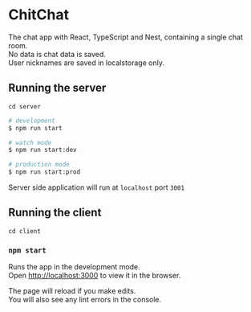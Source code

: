 # ChitChat

The chat app with React, TypeScript and Nest, containing a single chat room.<br/>
No data is chat data is saved.<br/>
User nicknames are saved in localstorage only.

## Running the server

```
cd server 
```

```bash
# development
$ npm run start

# watch mode
$ npm run start:dev

# production mode
$ npm run start:prod
```

Server side application will run at `localhost` port `3001`

## Running the client

```
cd client
```

### `npm start`

Runs the app in the development mode.\
Open [http://localhost:3000](http://localhost:3000) to view it in the browser.

The page will reload if you make edits.\
You will also see any lint errors in the console.

